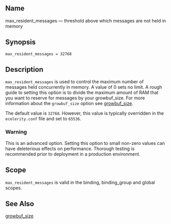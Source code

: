 <a name="conf.ref.max_resident_messages"></a>
## Name

max_resident_messages — threshold above which messages are not held in memory

## Synopsis

`max_resident_messages = 32768`

<a name="idp25394672"></a>
## Description

`max_resident_messages` is used to control the maximum number of messages held concurrently in memory. A value of 0 sets no limit. A rough guide to setting this option is to divide the maximum amount of RAM that you want to reserve for messages by your growbuf_size. For more information about the `growbuf_size` option see [growbuf_size](conf.ref.growbuf_size.php "growbuf_size").

The default value is `32768`. However, this value is typically overridden in the `ecelerity.conf` file and set to `65536`.

### Warning

This is an advanced option. Setting this option to small non-zero values can have deleterious effects on performance. Thorough testing is recommended prior to deployment in a production environment.

<a name="idp25401200"></a>
## Scope

`max_resident_messages` is valid in the binding, binding_group and global scopes.

<a name="idp25403488"></a>
## See Also

[growbuf_size](conf.ref.growbuf_size.php "growbuf_size")
